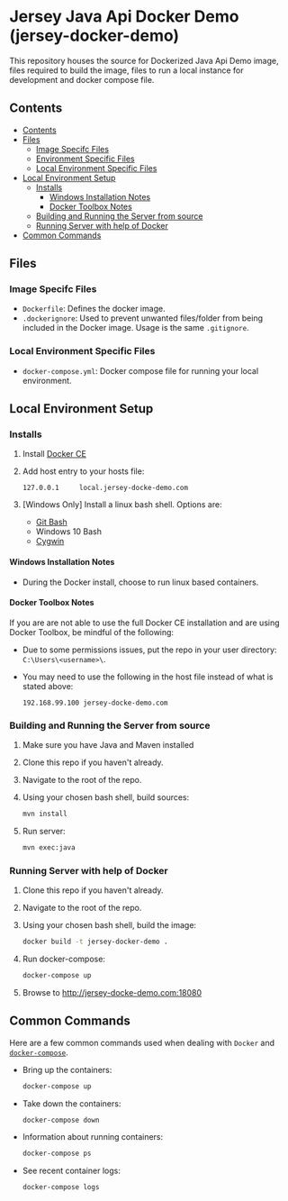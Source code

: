 # Jersey Java Api Docker Demo (jersey-docker-demo)

This repository houses the source for Dockerized Java Api Demo image, files required to build the image, files to run a local instance for development and docker compose file.


## Contents

<!-- TOC depthFrom:2 -->

- [Contents](#contents)
- [Files](#files)
    - [Image Specifc Files](#image-specifc-files)
    - [Environment Specific Files](#environment-specific-files)
    - [Local Environment Specific Files](#local-environment-specific-files)
- [Local Environment Setup](#local-environment-setup)
    - [Installs](#installs)
        - [Windows Installation Notes](#windows-installation-notes)
        - [Docker Toolbox Notes](#docker-toolbox-notes)
    - [Building and Running the Server from source](#building-and-Running-the-Server-from-source)
    - [Running Server with help of Docker](#running-server-with-help-of-docker)
- [Common Commands](#common-commands)

<!-- /TOC -->

## Files

### Image Specifc Files

* `Dockerfile`: Defines the docker image.
* `.dockerignore`: Used to prevent unwanted files/folder from being included in the Docker image. Usage is the same `.gitignore`.

### Local Environment Specific Files

* `docker-compose.yml`: Docker compose file for running your local environment.

## Local Environment Setup

### Installs

1. Install [Docker CE](https://www.docker.com/community-edition#/download)
1. Add host entry to your hosts file:

   ```text
   127.0.0.1     local.jersey-docke-demo.com
   ```

1. [Windows Only] Install a linux bash shell. Options are:
    * [Git Bash](https://git-scm.com/download/win)
    * Windows 10 Bash
    * [Cygwin](https://www.cygwin.com/)

#### Windows Installation Notes

* During the Docker install, choose to run linux based containers.

#### Docker Toolbox Notes

If you are are not able to use the full Docker CE installation and are using Docker Toolbox, be mindful of the following:

* Due to some permissions issues, put the repo in your user directory: `C:\Users\<username>\`.

* You may need to use the following in the host file instead of what is stated above:

    ```text
    192.168.99.100 jersey-docke-demo.com
    ```

### Building and Running the Server from source

1. Make sure you have Java and Maven installed

1. Clone this repo if you haven't already.

1. Navigate to the root of the repo.

1. Using your chosen bash shell, build sources:

   ```bash
   mvn install
   ```

1. Run server:

   ```bash
   mvn exec:java
   ```

### Running Server with help of Docker

1. Clone this repo if you haven't already.

1. Navigate to the root of the repo.

1. Using your chosen bash shell, build the image:

   ```bash
   docker build -t jersey-docker-demo .
   ```

1. Run docker-compose:

   ```bash
   docker-compose up
   ```

1. Browse to http://jersey-docke-demo.com:18080


## Common Commands

Here are a few common commands used when dealing with `Docker` and [`docker-compose`](https://docs.docker.com/compose/).

* Bring up the containers:

    ```bash
    docker-compose up
    ```

* Take down the containers:

    ```bash
    docker-compose down
    ```

* Information about running containers:

    ```bash
    docker-compose ps
    ```

* See recent container logs:

    ```bash
    docker-compose logs
    ```